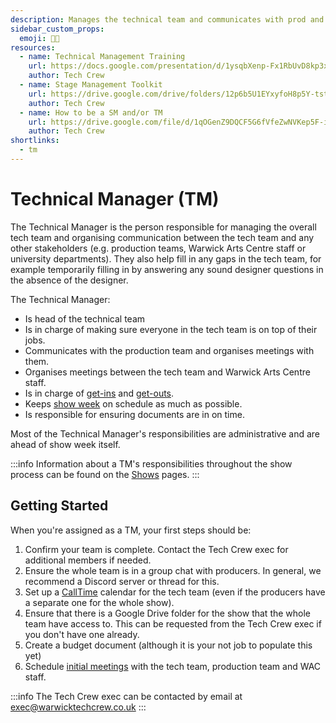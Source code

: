 ```yaml
---
description: Manages the technical team and communicates with prod and the WAC.
sidebar_custom_props:
  emoji: 🧑‍💼
resources:
  - name: Technical Management Training
    url: https://docs.google.com/presentation/d/1ysqbXenp-Fx1RbUvD8kp3xmify7rCvs6h2sT4SlBrEw/edit?usp=sharing
    author: Tech Crew
  - name: Stage Management Toolkit
    url: https://drive.google.com/drive/folders/12p6b5U1EYxyfoH8p5Y-tstqz9Gh_CBWs?usp=drive_link
    author: Tech Crew
  - name: How to be a SM and/or TM
    url: https://drive.google.com/file/d/1qOGenZ9DQCF5G6fVfeZwNVKep5F-inG6/view?usp=sharing
    author: Tech Crew
shortlinks:
  - tm
---
```

# Technical Manager (TM)

The Technical Manager is the person responsible for managing the overall tech team and organising communication between
the tech team and any other stakeholders (e.g. production teams, Warwick Arts Centre staff or university departments).
They also help fill in any gaps in the tech team, for example temporarily filling in by answering any sound designer
questions in the absence of the designer.

The Technical Manager:

* Is head of the technical team
* Is in charge of making sure everyone in the tech team is on top of their jobs.
* Communicates with the production team and organises meetings with them.
* Organises meetings between the tech team and Warwick Arts Centre staff.
* Is in charge of [get-ins](/wiki/warwick-drama/shows/show-week#get-in) and
  [get-outs](http://localhost:3000/wiki/warwick-drama/shows/show-week#get-out).
* Keeps [show week](/wiki/warwick-drama/shows/show-week) on schedule as much as possible.
* Is responsible for ensuring documents are in on time.

Most of the Technical Manager's responsibilities are administrative and are ahead of show week itself.

:::info
Information about a TM's responsibilities throughout the show process can be found on the
[Shows](/wiki/warwick-drama/shows) pages.
:::

## Getting Started

When you're assigned as a TM, your first steps should be:

1. Confirm your team is complete. Contact the Tech Crew exec for additional members if needed.
2. Ensure the whole team is in a group chat with producers. In general, we recommend a Discord server or thread for
   this.
3. Set up a [CallTime](../../../06-directories/02-tools/01-calltime/index.md) calendar for the tech team (even if 
   the producers have a separate one for the whole show).
4. Ensure that there is a Google Drive folder for the show that the whole team have access to. This can be requested
   from the Tech Crew exec if you don't have one already.
5. Create a budget document (although it is your not job to populate this yet)
6. Schedule [initial meetings](../../../02-warwick-drama/02-shows/01-panel.md) with the tech team, production team and
   WAC staff.

:::info
The Tech Crew exec can be contacted by email at exec@warwicktechcrew.co.uk
:::